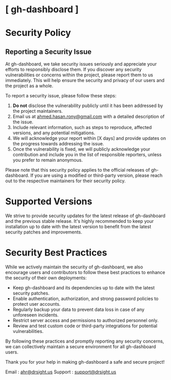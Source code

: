 # [ gh-dashboard ]

# Security Policy

## Reporting a Security Issue

At gh-dashboard, we take security issues seriously and appreciate your efforts to responsibly disclose them. If you discover any security vulnerabilities or concerns within the project, please report them to us immediately. This will help ensure the security and privacy of our users and the project as a whole.

To report a security issue, please follow these steps:

1. **Do not** disclose the vulnerability publicly until it has been addressed by the project maintainers.
2. Email us at [ahmed.hasan.rony@gmail.com](mailto:ahmed.hasan.rony@gmail.com) with a detailed description of the issue.
3. Include relevant information, such as steps to reproduce, affected versions, and any potential mitigations.
4. We will acknowledge your report within [X days] and provide updates on the progress towards addressing the issue.
5. Once the vulnerability is fixed, we will publicly acknowledge your contribution and include you in the list of responsible reporters, unless you prefer to remain anonymous.

Please note that this security policy applies to the official releases of gh-dashboard. If you are using a modified or third-party version, please reach out to the respective maintainers for their security policy.

# Supported Versions

We strive to provide security updates for the latest release of gh-dashboard and the previous stable release. It's highly recommended to keep your installation up to date with the latest version to benefit from the latest security patches and improvements.

# Security Best Practices

While we actively maintain the security of gh-dashboard, we also encourage users and contributors to follow these best practices to enhance the security of their own deployments:

- Keep gh-dashboard and its dependencies up to date with the latest security patches.
- Enable authentication, authorization, and strong password policies to protect user accounts.
- Regularly backup your data to prevent data loss in case of any unforeseen incidents.
- Restrict server access and permissions to authorized personnel only.
- Review and test custom code or third-party integrations for potential vulnerabilities.

By following these practices and promptly reporting any security concerns, we can collectively maintain a secure environment for all gh-dashboard users.

Thank you for your help in making gh-dashboard a safe and secure project!

Email : [ahr@drsight.us](mailto:ahr@drsight.us)
Support : [support@drsight.us](mailto:support@drsight.us)


